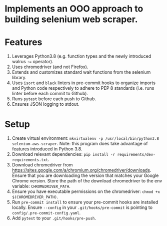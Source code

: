# Implements an OOO approach to building selenium web scraper.

# Features
  1. Leverages Python3.8 (e.g. function types and the newly introduced walrus `:=` operator).
  2. Uses chromedriver (and not Firefox).
  3. Extends and customizes standard wait functions from the selenium library.
  4. Uses `isort` and `black` linters in pre-commit hooks to organize imports and Python code respectively to adhere to PEP 8 standards (i.e. runs linter before each commit to Github). 
  5. Runs `pytest` before each push to Github.
  6. Ensures JSON logging to stdout.

# Setup
  1. Create virtual environment: `mkvirtualenv -p /usr/local/bin/python3.8 selenium-aws-scraper`. Note: this program does take advantage of features introduced in Python 3.8.
  2. Download relevant dependencies: `pip install -r requirements/dev-requirements.txt`.
  3. Download chromedriver from https://sites.google.com/a/chromium.org/chromedriver/downloads. Ensure that you are downloading the version that matches your Google Chrome version. Store the path of the download chromedriver to the env variable: `CHROMEDRIVER_PATH`.
  4. Ensure you have executable permissions on the chromedriver: `chmod +x $(CHROMEDRIVER_PATH)`.
  5. Run `pre-commit install` to ensure your pre-commit hooks are installed locally. Ensure `--config` in your `.git/hooks/pre-commit` is pointing to `config/.pre-commit-config.yaml`.
  6. Add `pytest` to your `.git/hooks/pre-push`.